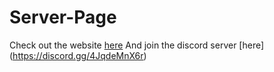 # Server-Page
Check out the website [here](https://theblobscp.github.io/Server-Page/)
And join the discord server [here] (https://discord.gg/4JqdeMnX6r)

